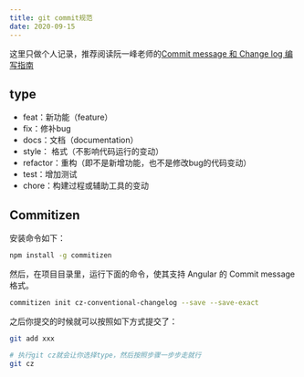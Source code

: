 ```yaml
---
title: git commit规范
date: 2020-09-15
---
```

这里只做个人记录，推荐阅读阮一峰老师的[Commit message 和 Change log 编写指南](https://www.ruanyifeng.com/blog/2016/01/commit_message_change_log.html)


## type
- feat：新功能（feature）
- fix：修补bug
- docs：文档（documentation）
- style： 格式（不影响代码运行的变动）
- refactor：重构（即不是新增功能，也不是修改bug的代码变动）
- test：增加测试
- chore：构建过程或辅助工具的变动

## Commitizen
安装命令如下：
```sh
npm install -g commitizen
```
然后，在项目目录里，运行下面的命令，使其支持 Angular 的 Commit message 格式。
```sh
commitizen init cz-conventional-changelog --save --save-exact
```

之后你提交的时候就可以按照如下方式提交了：
```sh
git add xxx

# 执行git cz就会让你选择type，然后按照步骤一步步走就行
git cz
```
